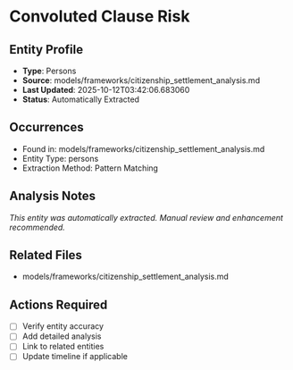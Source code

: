 # Convoluted Clause Risk

## Entity Profile
- **Type**: Persons
- **Source**: models/frameworks/citizenship_settlement_analysis.md
- **Last Updated**: 2025-10-12T03:42:06.683060
- **Status**: Automatically Extracted

## Occurrences
- Found in: models/frameworks/citizenship_settlement_analysis.md
- Entity Type: persons
- Extraction Method: Pattern Matching

## Analysis Notes
*This entity was automatically extracted. Manual review and enhancement recommended.*

## Related Files
- models/frameworks/citizenship_settlement_analysis.md

## Actions Required
- [ ] Verify entity accuracy
- [ ] Add detailed analysis
- [ ] Link to related entities
- [ ] Update timeline if applicable
